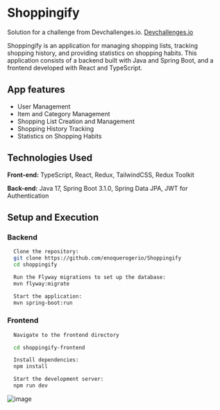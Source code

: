 
# Shoppingify

Solution for a challenge from Devchallenges.io.
[Devchallenges.io](https://legacy.devchallenges.io/challenges/mGd5VpbO4JnzU6I9l96x)

Shoppingify is an application for managing shopping lists, tracking shopping history, and providing statistics on shopping habits. This application consists of a backend built with Java and Spring Boot, and a frontend developed with React and TypeScript.

## App features

- User Management
- Item and Category Management
- Shopping List Creation and Management
- Shopping History Tracking
- Statistics on Shopping Habits


## Technologies Used

**Front-end:** TypeScript, React, Redux, TailwindCSS, Redux Toolkit

**Back-end:** Java 17, Spring Boot 3.1.0, Spring Data JPA, JWT for Authentication




## Setup and Execution

### Backend


```bash
  Clone the repository:
  git clone https://github.com/enoquerogerio/Shoppingify
  cd shoppingify

  Run the Flyway migrations to set up the database:
  mvn flyway:migrate

  Start the application:
  mvn spring-boot:run
```

### Frontend

```bash
  Navigate to the frontend directory

  cd shoppingify-frontend

  Install dependencies:
  npm install

  Start the development server:
  npm run dev
```
![image](https://github.com/user-attachments/assets/c5566dab-b040-400d-8479-5255534861d7)

